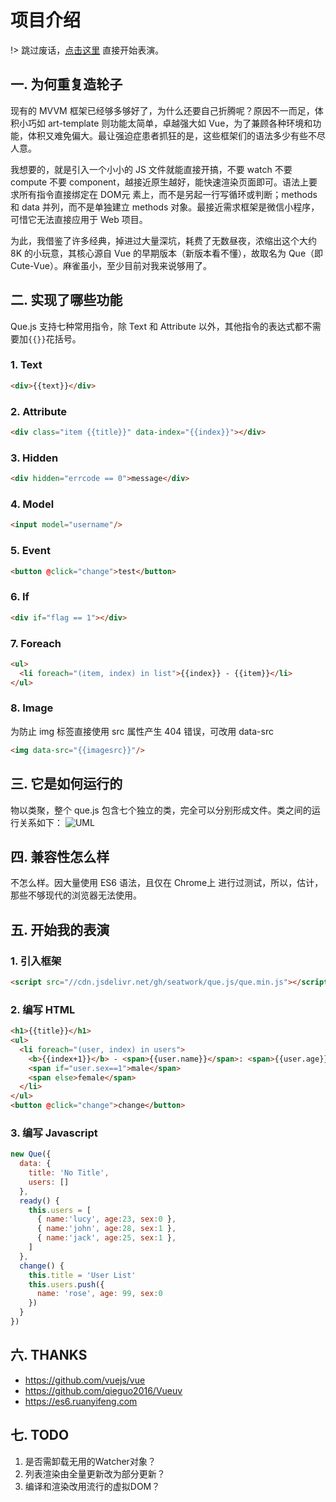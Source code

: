 # 项目介绍

!> 跳过废话，[点击这里](#五-开始我的表演) 直接开始表演。

## 一. 为何重复造轮子

现有的 MVVM 框架已经够多够好了，为什么还要自己折腾呢？原因不一而足，体积小巧如 art-template 则功能太简单，卓越强大如 Vue，为了兼顾各种环境和功能，体积又难免偏大。最让强迫症患者抓狂的是，这些框架们的语法多少有些不尽人意。

我想要的，就是引入一个小小的 JS 文件就能直接开搞，不要 watch 不要 compute 不要 component，越接近原生越好，能快速渲染页面即可。语法上要求所有指令直接绑定在 DOM元 素上，而不是另起一行写循环或判断；methods 和 data 并列，而不是单独建立 methods 对象。最接近需求框架是微信小程序，可惜它无法直接应用于 Web 项目。

为此，我借鉴了许多经典，掉进过大量深坑，耗费了无数昼夜，浓缩出这个大约 8K 的小玩意，其核心源自 Vue 的早期版本（新版本看不懂），故取名为 Que（即 Cute-Vue）。麻雀虽小，至少目前对我来说够用了。

## 二. 实现了哪些功能

Que.js 支持七种常用指令，除 Text 和 Attribute 以外，其他指令的表达式都不需要加`{{}}`花括号。

### 1. Text
```html
<div>{{text}}</div>
```

### 2. Attribute
```html
<div class="item {{title}}" data-index="{{index}}"></div>
```

### 3. Hidden
```html
<div hidden="errcode == 0">message</div>
```

### 4. Model
```html
<input model="username"/>
```

### 5. Event
```html
<button @click="change">test</button>
```

### 6. If
```html
<div if="flag == 1"></div>
```

### 7. Foreach
```html
<ul>
  <li foreach="(item, index) in list">{{index}} - {{item}}</li>
</ul>
```

### 8. Image

为防止 img 标签直接使用 src 属性产生 404 错误，可改用 data-src
```html
<img data-src="{{imagesrc}}"/>
```

## 三. 它是如何运行的

物以类聚，整个 que.js 包含七个独立的类，完全可以分别形成文件。类之间的运行关系如下：
![UML](https://seatwork.github.io/que.js/assets/uml.png)

## 四. 兼容性怎么样

不怎么样。因大量使用 ES6 语法，且仅在 Chrome上 进行过测试，所以，估计，那些不够现代的浏览器无法使用。

## 五. 开始我的表演

### 1. 引入框架
```html
<script src="//cdn.jsdelivr.net/gh/seatwork/que.js/que.min.js"></script>
```

### 2. 编写 HTML
```html
<h1>{{title}}</h1>
<ul>
  <li foreach="(user, index) in users">
    <b>{{index+1}}</b> - <span>{{user.name}}</span>: <span>{{user.age}}</span>
    <span if="user.sex==1">male</span>
    <span else>female</span>
  </li>
</ul>
<button @click="change">change</button>
```

### 3. 编写 Javascript
```js
new Que({
  data: {
    title: 'No Title',
    users: []
  },
  ready() {
    this.users = [
      { name:'lucy', age:23, sex:0 },
      { name:'john', age:28, sex:1 },
      { name:'jack', age:25, sex:1 },
    ]
  },
  change() {
    this.title = 'User List'
    this.users.push({
      name: 'rose', age: 99, sex:0
    })
  }
})
```

## 六. THANKS

* https://github.com/vuejs/vue
* https://github.com/qieguo2016/Vueuv
* https://es6.ruanyifeng.com

## 七. TODO

1. 是否需卸载无用的Watcher对象？
2. 列表渲染由全量更新改为部分更新？
3. 编译和渲染改用流行的虚拟DOM？
